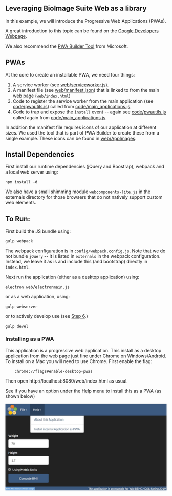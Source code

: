 ## Leveraging BioImage Suite Web as a library

In this example, we will introduce the Progressive Web Applications (PWAs).

A great introduction to this topic can be found on the
[Google Developers Webpage](https://developers.google.com/web/progressive-web-apps/).

We also recommend the [PWA Builder Tool](https://www.pwabuilder.com/) from Microsoft.

## PWAs

At the core to create an installable PWA, we need four things:

1. A service worker (see [web/serviceworker.js](web/serviceworker.js)).
2. A manifest file (see [web/manifest.json](web/manifest.json)) that is linked to from the main
   web page (`web/index.html`)
3. Code to register the service worker from the main application (see
   [code/pwautils.js](code/pwautils.js)) called from
   [code/main_applications.js](code/main_application.js).
4. Code to trap and expose the `install` event -- again see
   [code/pwautils.js](code/pwautils.js) called again from  [code/main_applications.js](code/main_application.js).

In addition the manifest file requires icons of our application at different
sizes. We used the tool that is part of PWA Builder to create these from a
single example. These icons can be found in [web/AppImages](web/AppImages).

## Install Dependencies

First install our runtime dependencies (jQuery and Boostrap), webpack and a local web server using:

	npm install -d
    
We also have a small shimming module `webcomponents-lite.js` in the externals
directory for those browsers that do not natively support custom web elements.
    
## To Run:

First build the JS bundle using:

    gulp webpack
    
The webpack configuration is in `config/webpack.config.js`. Note that we do
not bundle `jQuery` -- it is listed in `externals` in the webpack
configuration. Instead, we leave it as is and include this (and bootstrap)
directly in `index.html`.
    
Next run the application (either as a desktop application) using:

    electron web/electronmain.js

or as a web application, using:

    gulp webserver

or to actively develop use (see [Step 6](../step06).)

    gulp devel
    
### Installing as a PWA

This application is a progressive web application. This install as a desktop
application from the web page just fine under Chrome on Windows/Android. To
install on a Mac you will need to use Chrome. First enable the flag:
   
        chrome://flags#enable-desktop-pwas
        
Then open http://localhost:8080/web/index.html as usual.

See if you have an option under the Help menu to install this as a PWA (as
shown below)

![Install as PWA](../complete/docs/pwa.jpg)



